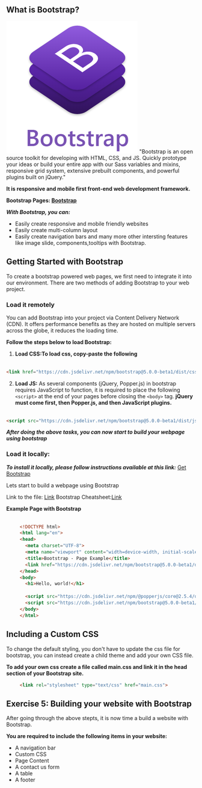 ## What is Bootstrap?
![Bootstrap Logo](assets/images/bootstrap.png)
"Bootstrap is an open source toolkit for developing with HTML, CSS, and JS. Quickly prototype your ideas or build your entire app with our Sass variables and mixins, responsive grid system, extensive prebuilt components, and powerful plugins built on jQuery."

**It is responsive and mobile first front-end web development framework.**

**Bootstrap Pages: [Bootstrap](https://getbootstrap.com/)**

***With Bootstrap, you can:***

- Easily create responsive and mobile friendly websites
- Easily create multi-column layout
- Easily create navigation bars and many more other intersting features like image slide, components,tooltips with Bootstrap.

## Getting Started with Bootstrap

To create a bootstrap powered web pages, we first need to integrate it into our environment. There are two methods of adding Bootstrap to your web project.

### Load it remotely
You can add Bootstrap into your project via Content Delivery Network (CDN). It offers performance benefits as they are hosted on multiple servers across the globe, it reduces the loading time.

**Follow the steps below to load Bootstrap:**

1. **Load CSS:To load css, copy-paste the following**

```html

<link href="https://cdn.jsdelivr.net/npm/bootstrap@5.0.0-beta1/dist/css/bootstrap.min.css" rel="stylesheet" integrity="sha384-giJF6kkoqNQ00vy+HMDP7azOuL0xtbfIcaT9wjKHr8RbDVddVHyTfAAsrekwKmP1" crossorigin="anonymous">

```
                        
2. **Load JS:** As several components (jQuery, Popper.js) in bootstrap requires JavaScript to function, it is required to place the following ```<script>``` at the end of your pages before closing the ```<body>``` tag. **jQuery must come first, then Popper.js, and then JavaScript plugins.**

```html

<script src="https://cdn.jsdelivr.net/npm/bootstrap@5.0.0-beta1/dist/js/bootstrap.bundle.min.js" integrity="sha384-ygbV9kiqUc6oa4msXn9868pTtWMgiQaeYH7/t7LECLbyPA2x65Kgf80OJFdroafW" crossorigin="anonymous"></script>

 ```                   
***After doing the above tasks, you can now start to build your webpage using bootstrap***

### Load it locally:

***To install it locally, please follow instructions available at this link:*** [Get Bootstrap](https://getbootstrap.com/docs/5.0/getting-started/download/)

Lets start to build a webpage using Bootstrap

Link to the file: [Link](https://dipaish.github.io/www2020/bootstrap_page.html)
Bootstrap Cheatsheet:[Link](https://devhints.io/bootstrap)

**Example Page with Bootstrap**

 ```html

      <!DOCTYPE html>
      <html lang="en">
      <head>
        <meta charset="UTF-8">
        <meta name="viewport" content="width=device-width, initial-scale=1.0">
        <title>Bootstrap - Page Example</title>
        <link href="https://cdn.jsdelivr.net/npm/bootstrap@5.0.0-beta1/dist/css/bootstrap.min.css" rel="stylesheet" integrity="sha384-giJF6kkoqNQ00vy+HMDP7azOuL0xtbfIcaT9wjKHr8RbDVddVHyTfAAsrekwKmP1" crossorigin="anonymous">
      </head>
      <body>
        <h1>Hello, world!</h1>
      
        <script src="https://cdn.jsdelivr.net/npm/@popperjs/core@2.5.4/dist/umd/popper.min.js" integrity="sha384-q2kxQ16AaE6UbzuKqyBE9/u/KzioAlnx2maXQHiDX9d4/zp8Ok3f+M7DPm+Ib6IU" crossorigin="anonymous"></script>
        <script src="https://cdn.jsdelivr.net/npm/bootstrap@5.0.0-beta1/dist/js/bootstrap.min.js" integrity="sha384-pQQkAEnwaBkjpqZ8RU1fF1AKtTcHJwFl3pblpTlHXybJjHpMYo79HY3hIi4NKxyj" crossorigin="anonymous"></script>
      </body>
      </html>
```   
## Including a Custom CSS

To change the default styling, you don't have to update the css file for bootstrap, you can instead create a child theme and add your own CSS file.

**To add your own css create a file called main.css and link it in the head section of your Bootstrap site.**

 ```html
      <link rel="stylesheet" type="text/css" href="main.css">
 ```
    
## Exercise 5: Building your website with Bootstrap

After going through the above stepts, it is now time a build a website with Bootstrap.

**You are required to include the following items in your website:**
- A navigation bar
- Custom CSS
- Page Content
- A contact us form
- A table
- A footer